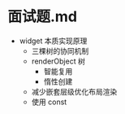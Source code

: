 # 面试题.md

- widget 本质实现原理
  - 三棵树的协同机制
  - renderObject 树
    - 智能复用
    - 惰性创建
  - 减少嵌套层级优化布局渲染
  - 使用 const
